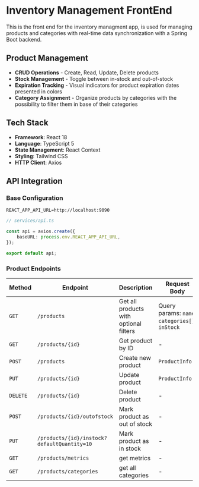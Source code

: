 # Inventory Management FrontEnd

This is the front end for the inventory managment app, is used for managing products and categories with real-time data synchronization with a Spring Boot backend.


## **Product Management**
- **CRUD Operations** - Create, Read, Update, Delete products
- **Stock Management** - Toggle between in-stock and out-of-stock
- **Expiration Tracking** - Visual indicators for product expiration dates presented in colors
- **Category Assignment** - Organize products by categories with the possibility to filter them in base of their categories


## Tech Stack
- **Framework**: React 18
- **Language**: TypeScript 5
- **State Management**: React Context
- **Styling**: Tailwind CSS
- **HTTP Client**: Axios

## API Integration

### **Base Configuration**
```.env
REACT_APP_API_URL=http://localhost:9090
```
```typescript
// services/api.ts

const api = axios.create({
    baseURL: process.env.REACT_APP_API_URL,
});

export default api;
```

### **Product Endpoints**

| Method | Endpoint | Description | Request Body |
|--------|----------|-------------|--------------|
| `GET` | `/products` | Get all products with optional filters | Query params: `name`, `categories[]`, `inStock` |
| `GET` | `/products/{id}` | Get product by ID | - |
| `POST` | `/products` | Create new product | `ProductInfo` |
| `PUT` | `/products/{id}` | Update product | `ProductInfo` |
| `DELETE` | `/products/{id}` | Delete product | - |
| `POST` | `/products/{id}/outofstock` | Mark product as out of stock | - |
| `PUT` | `/products/{id}/instock?defaultQuantity=10` | Mark product as in stock | - |
| `GET` | `/products/metrics` | get metrics | - |
| `GET` | `/products/categories` | get all categories | - |
